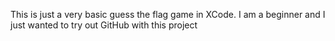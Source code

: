 
This is just a very basic guess the flag game in XCode. I am a beginner and I just wanted to try out GitHub with this project